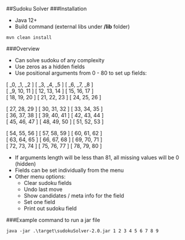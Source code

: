 ##Sudoku Solver
###Installation
* Java 12+
* Build command (external libs under **/lib** folder)
````shell
mvn clean install
````

###Overview
* Can solve sudoku of any complexity
* Use zeros as a hidden fields
* Use positional arguments from 0 - 80 to set up fields:
<p>
[ _0, _1, _2  ] [ _3, _4, _5  ] [ _6, _7, _8  ]<br />
[ _9,  10, 11 ] [ 12, 13, 14 ]  [ 15, 16, 17 ]<br />
[ 18, 19, 20 ] [ 21, 22, 23 ]  [ 24, 25, 26 ]<br />
<p>
[ 27, 28, 29 ] [ 30, 31, 32 ]  [ 33, 34, 35 ]<br />
[ 36, 37, 38 ] [ 39, 40, 41 ]  [ 42, 43, 44 ]<br />
[ 45, 46, 47 ] [ 48, 49, 50 ]  [ 51, 52, 53 ]<br />
<p>
[ 54, 55, 56 ] [ 57, 58, 59 ]  [ 60, 61, 62 ]<br />
[ 63, 64, 65 ] [ 66, 67, 68 ]  [ 69, 70, 71 ]<br />
[ 72, 73, 74 ] [ 75, 76, 77 ]  [ 78, 79, 80 ]<br />

* If arguments length will be less than 81, all missing values will be 0 (hidden)
* Fields can be set individually from the menu
* Other menu options:
  * Clear sudoku fields
  * Undo last move
  * Show candidates / meta info for the field
  * Set one field
  * Print out sudoku field

###Example command to run a jar file
````shell
java -jar .\target\sudokuSolver-2.0.jar 1 2 3 4 5 6 7 8 9 
````
